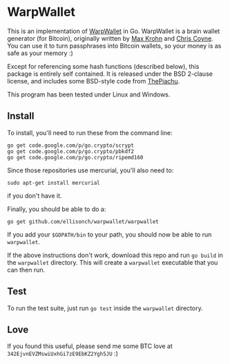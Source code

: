 # WarpWallet
This is an implementation of [WarpWallet](https://keybase.io/warp) in Go.  WarpWallet is a brain wallet generator (for Bitcoin), originally written by [Max Krohn](https://github.com/maxtaco) and [Chris Coyne](https://github.com/malgorithms).  You can use it to turn passphrases into Bitcoin wallets, so your money is as safe as your memory :)

Except for referencing some hash functions (described below), this package is entirely self contained.  It is released under the BSD 2-clause license, and includes some BSD-style code from [ThePiachu](https://github.com/thepiachu).

This program has been tested under Linux and Windows.

## Install
To install, you'll need to run these from the command line:

```
go get code.google.com/p/go.crypto/scrypt
go get code.google.com/p/go.crypto/pbkdf2
go get code.google.com/p/go.crypto/ripemd160
```

Since those repositories use mercurial, you'll also need to:

```
sudo apt-get install mercurial
```
if you don't have it.

Finally, you should be able to do a:

```
go get github.com/ellisonch/warpwallet/warpwallet
```
If you add your `$GOPATH/bin` to your path, you should now be able to run `warpwallet`.

If the above instructions don't work, download this repo and run `go build` in the `warpwallet` directory.  This will create a `warpwallet` executable that you can then run.

## Test
To run the test suite, just run `go test` inside the `warpwallet` directory.

## Love
If you found this useful, please send me some BTC love at `342EjvnEVZMswiUxhGi7zE9EbKZ2Ygh5JU` :)
